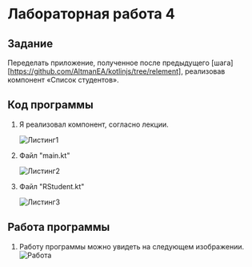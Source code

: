 # Лабораторная работа 4

## Задание
Переделать приложение, полученное после предыдущего [шага][https://github.com/AltmanEA/kotlinjs/tree/relement], реализовав компонент «Список студентов». 

## Код программы

1. Я реализовал компонент, согласно лекции.

    ![Листинг1](https://i.ibb.co/cbSrJQg/1.jpg)
2. Файл "main.kt"

    ![Листинг2](https://i.ibb.co/55rz2Bz/2.jpg)
3. Файл "RStudent.kt"

    ![Листинг3](https://i.ibb.co/C9Ts2BT/3.jpg)

## Работа программы
 
1. Работу программы можно увидеть на следующем изображении.
   ![Работа](https://i.ibb.co/7SRczyL/4.jpg)

